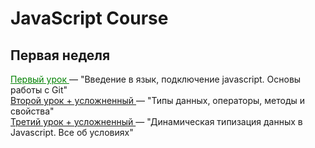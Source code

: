 # JavaScript Course

<h2>Первая неделя</h2>
<a style="color: green;" href="https://github.com/sergeevsite/JavaScript_13/tree/lesson01"> Первый урок </a> — "Введение в язык, подключение javascript. Основы работы с Git" <br>
<a href="https://github.com/sergeevsite/JavaScript_13/tree/lesson02"> Второй урок + усложненный </a> — "Типы данных, операторы, методы и свойства" <br>
<a href="https://github.com/sergeevsite/JavaScript_13/tree/lesson03"> Третий урок + усложненный </a> — "Динамическая типизация данных в Javascript. Все об условиях" <br>
